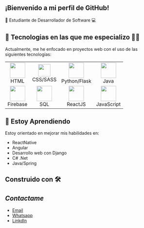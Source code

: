     
## ¡Bienvenido a mi perfil de GitHub! 
📒 Estudiante de Desarrollador de Software 💻


## 📝 Tecnologias en las que me especializo 👨‍💻 

Actualmente, me he enfocado en proyectos web con el uso de las siguientes tecnologías:
<div align='center'>
<table>
    <tbody>
        <tr>
            <td align="center" width="60">
                <img src="https://www.w3.org/html/logo/downloads/HTML5_Logo_512.png" width="50" height="auto">  <br>HTML 
            </td>
            <td align="center" width="60">
                <img src="https://upload.wikimedia.org/wikipedia/commons/d/d5/CSS3_logo_and_wordmark.svg" width="40" height="auto"><br>CSS/SASS
            </td>
            <td align="center" width="60">
                <img src="https://upload.wikimedia.org/wikipedia/commons/thumb/c/c3/Python-logo-notext.svg/1200px-Python-logo-notext.svg.png" width="50" height="auto">  <br>Python/Flask 
            </td>
            <td align="center" width="60">
                <img src="https://cdn-icons-png.flaticon.com/512/226/226777.png" width="50" height="auto"> <br>Java
            </td>
        </tr>
        <tr>
            <td align="center" width="60">
                <img src="https://www.gstatic.com/devrel-devsite/prod/v8710cb4731a368cb758d972abd8e9129d9a2b5cf087d107be78174bbc0c595e6/firebase/images/touchicon-180.png" width="50" height="auto"> <br>Firebase 
            </td>
            <td align="center" width="60">
                <img src="https://upload.wikimedia.org/wikipedia/commons/2/29/Postgresql_elephant.svg" width="50" height="auto"><br>SQL
            </td>
            <td align="center" width="60">
                <img src="https://upload.wikimedia.org/wikipedia/commons/a/a7/React-icon.svg" width="50" height="auto"> <br>ReactJS
            </td>
            <td align="center" width="60">
                <img src="https://upload.wikimedia.org/wikipedia/commons/9/99/Unofficial_JavaScript_logo_2.svg" width="50" height="auto"><br>JavaScript
            </td>
        </tr>
    </tbody>
</table>

</div>

## 🌱 Estoy Aprendiendo

Estoy orientado en mejorar mis habilidades en:

- ReactNative
- Angular
- Desarrollo web con Django
- C# .Net
- Java/Spring

## Construido con 🛠️

## _Contactame_

* [Email](mailto:tomas_martinez14@hotmail.com)
* [Whatsapp](https://wa.me/528116700635)
* [LinkdIn](https://www.linkedin.com/in/tom%C3%A1s-mart%C3%ADnez-a4470b132/) 

